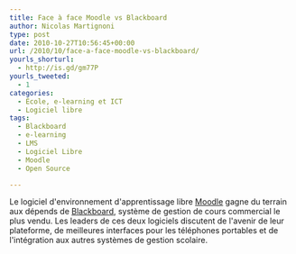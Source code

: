 ```yaml
---
title: Face à face Moodle vs Blackboard
author: Nicolas Martignoni
type: post
date: 2010-10-27T10:56:45+00:00
url: /2010/10/face-a-face-moodle-vs-blackboard/
yourls_shorturl:
  - http://is.gd/gm77P
yourls_tweeted:
  - 1
categories:
  - École, e-learning et ICT
  - Logiciel libre
tags:
  - Blackboard
  - e-learning
  - LMS
  - Logiciel Libre
  - Moodle
  - Open Source

---
```

Le logiciel d'environnement d'apprentissage libre [Moodle][1] gagne du terrain aux dépends de [Blackboard][2], système de gestion de cours commercial le plus vendu. Les leaders de ces deux logiciels discutent de l'avenir de leur plateforme, de meilleures interfaces pour les téléphones portables et de l'intégration aux autres systèmes de gestion scolaire.

<div class="video-container">
</div>

 [1]: http://moodle.org/
 [2]: http://www.blackboard.com/